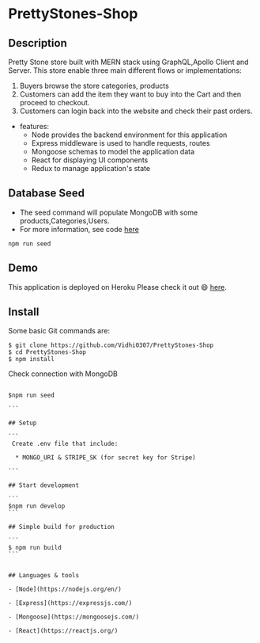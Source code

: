 # PrettyStones-Shop

## Description

Pretty Stone store built with MERN stack using GraphQL,Apollo Client and Server. This store enable three main different flows or implementations:

1. Buyers browse the store categories, products
2. Customers can add the item they want to buy into the Cart and then proceed to checkout.
3. Customers can login back into the website and check their past orders.

- features:
  - Node provides the backend environment for this application
  - Express middleware is used to handle requests, routes
  - Mongoose schemas to model the application data
  - React for displaying UI components
  - Redux to manage application's state

## Database Seed

- The seed command will populate MongoDB with some products,Categories,Users.
- For more information, see code [here](server/config/seed.js)

```
npm run seed
```

## Demo

This application is deployed on Heroku Please check it out :smile: [here](https://pretty-stones-jewel-store.herokuapp.com/).

## Install

Some basic Git commands are:

```
$ git clone https://github.com/Vidhi0307/PrettyStones-Shop
$ cd PrettyStones-Shop
$ npm install
```

Check connection with MongoDB

````

$npm run seed

```

## Setup

```
 Create .env file that include:

  * MONGO_URI & STRIPE_SK (for secret key for Stripe)

```

## Start development

```
$npm run develop
```

## Simple build for production

```
$ npm run build
```


## Languages & tools

- [Node](https://nodejs.org/en/)

- [Express](https://expressjs.com/)

- [Mongoose](https://mongoosejs.com/)

- [React](https://reactjs.org/)


````
